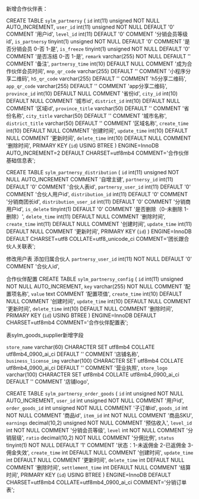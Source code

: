 新增合作伙伴表：

CREATE TABLE `sylm_partnersy` (
  `id` int(11) unsigned NOT NULL AUTO_INCREMENT,
  `user_id` int(11) unsigned NOT NULL DEFAULT '0' COMMENT '用户id',
  `level_id` int(11) DEFAULT '0' COMMENT '分销会员等级id',
  `is_partnersy` tinyint(1) unsigned NOT NULL DEFAULT '0' COMMENT '是否分销会员 0-否 1-是',
  `is_freeze` tinyint(1) unsigned NOT NULL DEFAULT '0' COMMENT '是否冻结 0-否 1-是',
  `remark` varchar(255) NOT NULL DEFAULT '' COMMENT '备注',
  `partnersy_time` int(10) DEFAULT NULL COMMENT '成为合作伙伴会员时间',
  `mnp_qr_code` varchar(255) DEFAULT '' COMMENT '小程序分享二维码',
  `h5_qr_code` varchar(255) DEFAULT '' COMMENT 'h5分享二维码',
  `app_qr_code` varchar(255) DEFAULT '' COMMENT 'app分享二维码',
  `province_id` int(10) DEFAULT NULL COMMENT '省份id',
  `city_id` int(10) DEFAULT NULL COMMENT '城市id',
  `district_id` int(10) DEFAULT NULL COMMENT '区域id',
  `province_title` varchar(50) DEFAULT '' COMMENT '省份名称',
  `city_title` varchar(50) DEFAULT '' COMMENT '城市名称',
  `district_title` varchar(50) DEFAULT '' COMMENT '区域名称',
  `create_time` int(10) DEFAULT NULL COMMENT '创建时间',
  `update_time` int(10) DEFAULT NULL COMMENT '更新时间',
  `delete_time` int(10) DEFAULT NULL COMMENT '删除时间',
  PRIMARY KEY (`id`) USING BTREE
) ENGINE=InnoDB AUTO_INCREMENT=2 DEFAULT CHARSET=utf8mb4 COMMENT='合作伙伴基础信息表';

CREATE TABLE `sylm_partnersy_distribution` (
  `id` int(11) unsigned NOT NULL AUTO_INCREMENT COMMENT '自增主键',
  `partnersy_id` int(11) DEFAULT '0' COMMENT '合伙人表id',
  `partnersy_user_id` int(11) DEFAULT '0' COMMENT '合伙人用户id',
  `distribution_id` int(11) DEFAULT '0' COMMENT '分销商团长id',
  `distribution_user_id` int(11) DEFAULT '0' COMMENT '分销商用户id',
  `is_delete` tinyint(1) DEFAULT '0' COMMENT '是否删除（0-未删除 1-删除）',
  `delete_time` int(11) DEFAULT NULL COMMENT '删除时间',
  `create_time` int(11) DEFAULT NULL COMMENT '创建时间',
  `update_time` int(11) DEFAULT NULL COMMENT '更新时间',
  PRIMARY KEY (`id`)
) ENGINE=InnoDB DEFAULT CHARSET=utf8 COLLATE=utf8_unicode_ci COMMENT='团长跟合伙人关联表';

修改用户表 添加归属合伙人
`partnersy_user_id` int(11) NOT NULL DEFAULT '0' COMMENT '合伙人id',

合作伙伴配置
CREATE TABLE `sylm_partnersy_config` (
  `id` int(11) unsigned NOT NULL AUTO_INCREMENT,
  `key` varchar(255) NOT NULL COMMENT '配置项名称',
  `value` text COMMENT '配置项值',
  `create_time` int(10) DEFAULT NULL COMMENT '创建时间',
  `update_time` int(10) DEFAULT NULL COMMENT '更新时间',
  `delete_time` int(10) DEFAULT NULL COMMENT '删除时间',
  PRIMARY KEY (`id`) USING BTREE
) ENGINE=InnoDB DEFAULT CHARSET=utf8mb4 COMMENT='合作伙伴配置表';


表sylm_goods_supplier新增字段

`store_name` varchar(60) CHARACTER SET utf8mb4 COLLATE utf8mb4_0900_ai_ci DEFAULT '' COMMENT '店铺名称',
  `business_license_img` varchar(100) CHARACTER SET utf8mb4 COLLATE utf8mb4_0900_ai_ci DEFAULT '' COMMENT '营业执照',
  `store_logo` varchar(100) CHARACTER SET utf8mb4 COLLATE utf8mb4_0900_ai_ci DEFAULT '' COMMENT '店铺logo',

CREATE TABLE `sylm_partnersy_order_goods` (
  `id` int unsigned NOT NULL AUTO_INCREMENT,
  `user_id` int unsigned NOT NULL COMMENT '用户id',
  `order_goods_id` int unsigned NOT NULL COMMENT '子订单id',
  `goods_id` int NOT NULL COMMENT '商品id',
  `item_id` int NOT NULL COMMENT '商品SKU',
  `earnings` decimal(10,2) unsigned NOT NULL COMMENT '预估收入',
  `level_id` int NOT NULL COMMENT '分销会员等级',
  `level` int NOT NULL COMMENT '分销层级',
  `ratio` decimal(10,2) NOT NULL COMMENT '分佣比例',
  `status` tinyint(1) NOT NULL DEFAULT '1' COMMENT '状态：1-未返佣金 2-已返佣金 3-佣金失效',
  `create_time` int DEFAULT NULL COMMENT '创建时间',
  `update_time` int DEFAULT NULL COMMENT '更新时间',
  `delete_time` int DEFAULT NULL COMMENT '删除时间',
  `settlement_time` int DEFAULT NULL COMMENT '结算时间',
  PRIMARY KEY (`id`) USING BTREE
) ENGINE=InnoDB DEFAULT CHARSET=utf8mb4 COLLATE=utf8mb4_0900_ai_ci COMMENT='分销订单表';













